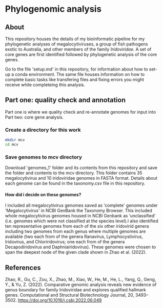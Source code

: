 # Phylogenomic analysis 

## About 
This repository houses the details of my bioinformatic pipeline for my phylogenetic analyses of megalocytiviruses, a group of fish pathogens exotic to Australia, and other members of the family *Iridoviridae*. A set of core genes are first identified followed by phylogenetic analysis of the core genes. 

Go to the file 'setup.md' in this repository, for information about how to set-up a conda environment. The same file houses information on how to complete basic tasks like transfering files and fixing errors you might receive while completeing this analysis.

## Part one: quality check and annotation
Part one is where we quality check and re-annotate genomes for input into Part two: core gene analysis. 

### Create a directory for this work
```bash
mkdir mcv
cd mcv
```

### Save genomes to mcv directory
Download 'genomes_1' folder and its contents from this repository and save the folder and contents to the mcv directory. This folder contains 35 megalocytivirus and 10 iridoviridae genomes in FASTA format. Details about each genome can be found in the taxonomy.csv file in this repository.

#### How did i decide on these genomes?
I included all megalocytivirus genomes saved as 'complete' genomes under 'Megalocytivirus' in NCBI GenBank the Taxonomy Browser. This included whole megalocytivirus genomes housed in NCBI Genbank as ‘unclassified’ (i.e. genomes which were not classified at the species level).I also identified ten representative genomes from each of the six other iridovirid genera including two genomes from each genus where multiple genomes are available (two each from of the genera Ranavirus, Lymphocystivirus, Iridovirus, and Chloriridovirus; one each from of the genera Decapodiridovirus and Daphniairidovirus). These genomes were chosen to span the deepest node of the given clade shown in Zhao et al. (2022). 

## References
Zhao, R., Gu, C., Zou, X., Zhao, M., Xiao, W., He, M., He, L., Yang, Q., Geng, Y., & Yu, Z. (2022). Comparative genomic analysis reveals new evidence of genus boundary for family Iridoviridae and explores qualified hallmark genes. Computational and Structural Biotechnology Journal, 20, 3493–3502. https://doi.org/10.1016/j.csbj.2022.06.049